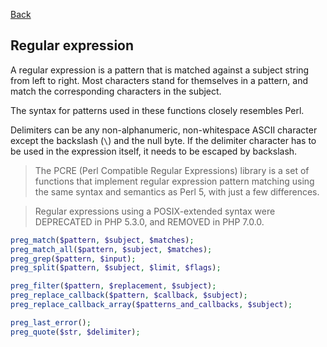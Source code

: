 [Back](../README.md)

## Regular expression

A regular expression is a pattern that is matched against a subject string from left to right. Most characters stand for themselves in a pattern, and match the corresponding characters in the subject.

The syntax for patterns used in these functions closely resembles Perl.

Delimiters can be any non-alphanumeric, non-whitespace ASCII character except the backslash (`\`) and the null byte. If the delimiter character has to be used in the expression itself, it needs to be escaped by backslash.

> The PCRE (Perl Compatible Regular Expressions) library is a set of functions that implement regular expression pattern matching using the same syntax and semantics as Perl 5, with just a few differences.

> Regular expressions using a POSIX-extended syntax were DEPRECATED in PHP 5.3.0, and 
REMOVED in PHP 7.0.0.

```php
preg_match($pattern, $subject, $matches);
preg_match_all($pattern, $subject, $matches);
preg_grep($pattern, $input);
preg_split($pattern, $subject, $limit, $flags);

preg_filter($pattern, $replacement, $subject);
preg_replace_callback($pattern, $callback, $subject);
preg_replace_callback_array($patterns_and_callbacks, $subject);

preg_last_error();
preg_quote($str, $delimiter);
```
